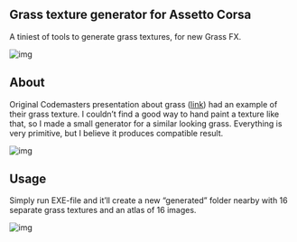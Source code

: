 ## Grass texture generator for Assetto Corsa
A tiniest of tools to generate grass textures, for new Grass FX.

![img](https://i.imgur.com/6YF2oUX.png)

## About

Original Codemasters presentation about grass ([link](http://blog.codemasters.com/wp-content/uploads/2014/10/Rendering-Fields-of-Grass-using-DirectX11-in-GRID-Autosport.pdf)) 
had an example of their grass texture. I couldn’t find a good way to hand paint a texture like that, so I made a small generator for a 
similar looking grass. Everything is very primitive, but I believe it produces compatible result.

![img](https://i.imgur.com/bxbXAVs.png)

## Usage

Simply run EXE-file and it’ll create a new “generated” folder nearby with 16 separate grass textures and an atlas of 16 images.

![img](https://i.imgur.com/xOArLYU.png)
